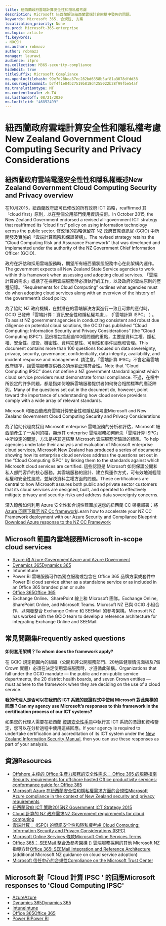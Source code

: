 ```yaml
---
title: 紐西蘭政府雲端計算安全性和隱私權考慮
description: Microsoft 紐西蘭解決紐西蘭雲端計算架構中發佈的問題。
keywords: Microsoft 365, 合規性, 方案
localization_priority: None
ms.prod: Microsoft-365-enterprise
ms.topic: article
f1.keywords:
- NOCSH
ms.author: robmazz
author: robmazz
manager: laurawi
audience: itpro
ms.collection: M365-security-compliance
hideEdit: true
titleSuffix: Microsoft Compliance
ms.openlocfilehash: 99e7d28bea37ec282bd6358b5af81a3078dfdd38
ms.sourcegitcommit: b7f4f1e04b27519b818d4255022b28f99fbe54af
ms.translationtype: MT
ms.contentlocale: zh-TW
ms.lasthandoff: 08/21/2020
ms.locfileid: "46852499"
---
```

# <a name="new-zealand-government-cloud-computing-security-and-privacy-considerations"></a><span data-ttu-id="9e9e3-104">紐西蘭政府雲端計算安全性和隱私權考慮</span><span class="sxs-lookup"><span data-stu-id="9e9e3-104">New Zealand Government Cloud Computing Security and Privacy Considerations</span></span>

## <a name="new-zealand-government-cloud-computing-security-and-privacy-overview"></a><span data-ttu-id="9e9e3-105">紐西蘭政府雲端電腦安全性性和隱私權概述</span><span class="sxs-lookup"><span data-stu-id="9e9e3-105">New Zealand Government Cloud Computing Security and Privacy overview</span></span>

<span data-ttu-id="9e9e3-106">在10月2015，紐西蘭政府認可已修改的所有政府 ICT 策略，reaffirmed 其「cloud first」原則，以在整個公用部門使用資訊技術。</span><span class="sxs-lookup"><span data-stu-id="9e9e3-106">In October 2015, the New Zealand Government endorsed a revised all-government ICT strategy that reaffirmed its “cloud first” policy on using information technology across the public sector.</span></span> <span data-ttu-id="9e9e3-107">修改後的策略保留在 NZ 政府首席資訊官 (GCIO) 中所開發及實施的「雲端計算風險和保證架構」。</span><span class="sxs-lookup"><span data-stu-id="9e9e3-107">The revised strategy retains the “Cloud Computing Risk and Assurance Framework” that was developed and implemented under the authority of the NZ Government Chief Information Officer (GCIO).</span></span>

<span data-ttu-id="9e9e3-108">政府在評估和採用雲端服務時，期望所有紐西蘭狀態服務中心在此架構內運作。</span><span class="sxs-lookup"><span data-stu-id="9e9e3-108">The government expects all New Zealand State Service agencies to work within this framework when assessing and adopting cloud services.</span></span> <span data-ttu-id="9e9e3-109">「雲端計算的需求」概括了在採用雲端服務時必須執行的工作，以及政府的雲端原則的歷程記錄。</span><span class="sxs-lookup"><span data-stu-id="9e9e3-109">“Requirements for Cloud Computing” outlines what agencies must do when adopting cloud services along with an overview of the history of the government’s cloud policy.</span></span>

<span data-ttu-id="9e9e3-110">為了協助 NZ 政府機構，在對潛在的雲端解決方案進行一致且可靠的應付時，GCIO 已發佈「雲端計算：資訊安全性和隱私權考慮」， (「雲端計算 ISPC」 ) 。</span><span class="sxs-lookup"><span data-stu-id="9e9e3-110">To assist NZ government agencies in conducting consistent and robust due diligence on potential cloud solutions, the GCIO has published “Cloud Computing: Information Security and Privacy Considerations” (the “Cloud Computing ISPC”).</span></span> <span data-ttu-id="9e9e3-111">這份檔包含超過100個問題的重點，主要是資料主權、隱私權、安全性、控管、機密性、資料完整性、可用性和事件回應和管理。</span><span class="sxs-lookup"><span data-stu-id="9e9e3-111">This document contains more than 100 questions focused on data sovereignty, privacy, security, governance, confidentiality, data integrity, availability, and incident response and management.</span></span> <span data-ttu-id="9e9e3-112">請注意，「雲端計算 IPSC」不會定義雲端政府標準，讓雲端服務提供者必須示範正規符合性。</span><span class="sxs-lookup"><span data-stu-id="9e9e3-112">Note that “Cloud Computing IPSC” does not define a NZ government standard against which cloud service providers must demonstrate formal compliance.</span></span> <span data-ttu-id="9e9e3-113">不過，在檔中所設定的許多問題，都是指如何瞭解雲端服務提供者如何符合相關標準的廣泛陣列。</span><span class="sxs-lookup"><span data-stu-id="9e9e3-113">Many of the questions set out in the document do, however, point toward the importance of understanding how cloud service providers comply with a wide array of relevant standards.</span></span>

<span data-ttu-id="9e9e3-114">Microsoft 和紐西蘭政府雲端計算安全性和隱私權考慮</span><span class="sxs-lookup"><span data-stu-id="9e9e3-114">Microsoft and New Zealand Government Cloud Computing Security and Privacy Considerations</span></span>

<span data-ttu-id="9e9e3-115">為了協助代理商採用 Microsoft enterprise 雲端服務的分析和評估，Microsoft 紐西蘭產生了一系列的檔，顯示其 enterprise 雲端服務如何解決「雲端計算 ISPC」中所設定的問題，方法是將其連結至 Microsoft 雲端服務所驗證的標準。</span><span class="sxs-lookup"><span data-stu-id="9e9e3-115">To help agencies undertake their analysis and evaluation of Microsoft enterprise cloud services, Microsoft New Zealand has produced a series of documents showing how its enterprise cloud services address the questions set out in the “Cloud Computing ISPC” by linking them to the standards against which Microsoft cloud services are certified.</span></span> <span data-ttu-id="9e9e3-116">這些認證是 Microsoft 如何保證公開和私人部門客戶的核心服務，其雲端服務的設計、建立與運作方式，可有效地減輕隱私權和安全性風險，並解決資料主權方面的問題。</span><span class="sxs-lookup"><span data-stu-id="9e9e3-116">These certifications are central to how Microsoft assures both public and private sector customers that its cloud services are designed, built, and operated to effectively mitigate privacy and security risks and address data sovereignty concerns.</span></span>

<span data-ttu-id="9e9e3-117">深入瞭解如何利用 Azure 安全性和合規性藍圖加速您的紐西蘭 CC 架構部署：將 [Azure 回應下載至 NZ Cc framework](https://gallery.technet.microsoft.com/Response-to-GCIO-Cloud-e117bbb9)</span><span class="sxs-lookup"><span data-stu-id="9e9e3-117">Learn how to accelerate your NZ CC Framework deployment with our Azure Security and Compliance Blueprint: [Download Azure response to the NZ CC Framework](https://gallery.technet.microsoft.com/Response-to-GCIO-Cloud-e117bbb9)</span></span>

## <a name="microsoft-in-scope-cloud-services"></a><span data-ttu-id="9e9e3-118">Microsoft 範圍內雲端服務</span><span class="sxs-lookup"><span data-stu-id="9e9e3-118">Microsoft in-scope cloud services</span></span>

- [<span data-ttu-id="9e9e3-119">Azure 和 Azure Government</span><span class="sxs-lookup"><span data-stu-id="9e9e3-119">Azure and Azure Government</span></span>](https://aka.ms/AzureCompliance)
- [<span data-ttu-id="9e9e3-120">Dynamics 365</span><span class="sxs-lookup"><span data-stu-id="9e9e3-120">Dynamics 365</span></span>](https://aka.ms/d365-compliance-list)
- <span data-ttu-id="9e9e3-121">Intune</span><span class="sxs-lookup"><span data-stu-id="9e9e3-121">Intune</span></span>
- <span data-ttu-id="9e9e3-122">Power BI 雲端服務可作為獨立服務或包含在 Office 365 品牌方案或套件中</span><span class="sxs-lookup"><span data-stu-id="9e9e3-122">Power BI cloud service either as a standalone service or as included in an Office 365 branded plan or suite</span></span>
- [<span data-ttu-id="9e9e3-123">Office 365</span><span class="sxs-lookup"><span data-stu-id="9e9e3-123">Office 365</span></span>](https://go.microsoft.com/fwlink/p/?LinkID=2077751)
- <span data-ttu-id="9e9e3-124">Exchange Online、SharePoint 線上和 Microsoft 團隊。</span><span class="sxs-lookup"><span data-stu-id="9e9e3-124">Exchange Online, SharePoint Online, and Microsoft Teams.</span></span> <span data-ttu-id="9e9e3-125">Microsoft NZ 已與 GCIO 小組合作，以開發整合 Exchange Online 和 SEEMail 的參考架構。</span><span class="sxs-lookup"><span data-stu-id="9e9e3-125">Microsoft NZ has worked with the GCIO team to develop a reference architecture for integrating Exchange Online and SEEMail.</span></span>

## <a name="frequently-asked-questions"></a><span data-ttu-id="9e9e3-126">常見問題集</span><span class="sxs-lookup"><span data-stu-id="9e9e3-126">Frequently asked questions</span></span>

<span data-ttu-id="9e9e3-127">**如何套用架構？**</span><span class="sxs-lookup"><span data-stu-id="9e9e3-127">**To whom does the framework apply?**</span></span>

<span data-ttu-id="9e9e3-128">在 GCIO 規定範圍內的組織（公開和非公開服務部門、20地區健康情況面板及7個 Crown 實體）必須在決定使用雲端服務時，才遵循此架構。</span><span class="sxs-lookup"><span data-stu-id="9e9e3-128">Organizations that fall under the GCIO mandate — the public and non-public service departments, the 20 district health boards, and seven Crown entities — must adhere to the framework when they are deciding on the use of a cloud service.</span></span>

<span data-ttu-id="9e9e3-129">**我的代理人是否可以在我們的 ICT 系統的認證程式中使用 Microsoft 對此架構的回應？**</span><span class="sxs-lookup"><span data-stu-id="9e9e3-129">**Can my agency use Microsoft’s responses to this framework in the certification process of our ICT systems?**</span></span>

<span data-ttu-id="9e9e3-130">如果您的代理人需要在紐西蘭 [資訊安全性手冊](https://go.microsoft.com/fwlink/p/?linkid=2099496)中執行其 ICT 系統的憑證和資格鑒定，您可以在分析過程中使用這些回應。</span><span class="sxs-lookup"><span data-stu-id="9e9e3-130">If your agency is required to undertake certification and accreditation of its ICT system under the [New Zealand Information Security Manual](https://go.microsoft.com/fwlink/p/?linkid=2099496), then you can use these responses as part of your analysis.</span></span>

## <a name="resources"></a><span data-ttu-id="9e9e3-131">資源</span><span class="sxs-lookup"><span data-stu-id="9e9e3-131">Resources</span></span>

- [<span data-ttu-id="9e9e3-132">Offshore 主控的 Office 生產力服務的安全性需求： Office 365 的規範指南</span><span class="sxs-lookup"><span data-stu-id="9e9e3-132">Security requirements for offshore hosted Office productivity services: conformance guide for Office 365</span></span>](https://aka.ms/o365-gcio-conformance-guidance)
- [<span data-ttu-id="9e9e3-133">Microsoft Azure 在紐西蘭安全性和隱私權需求方面的合規性</span><span class="sxs-lookup"><span data-stu-id="9e9e3-133">Microsoft Azure compliance in the context of New Zealand security and privacy requirements</span></span>](https://aka.ms/azurecompliancenewzealand)
- [<span data-ttu-id="9e9e3-134">紐西蘭政府 ICT 策略2015</span><span class="sxs-lookup"><span data-stu-id="9e9e3-134">NZ Government ICT Strategy 2015</span></span>](https://www.ict.govt.nz/strategy-and-action-plan/strategy/)
- [<span data-ttu-id="9e9e3-135">Cloud 計算的 NZ 政府需求</span><span class="sxs-lookup"><span data-stu-id="9e9e3-135">NZ Government requirements for cloud computing</span></span>](https://aka.ms/NZ-Cloud-Requirements)
- [<span data-ttu-id="9e9e3-136">雲端計算： (ISPC) 的資訊安全性和隱私權考慮 </span><span class="sxs-lookup"><span data-stu-id="9e9e3-136">Cloud Computing: Information Security and Privacy Considerations (ISPC)</span></span>](https://www.digital.govt.nz/standards-and-guidance/technology-and-architecture/cloud-services/)
- [<span data-ttu-id="9e9e3-137">Microsoft Online Services 條款</span><span class="sxs-lookup"><span data-stu-id="9e9e3-137">Microsoft Online Services Terms</span></span>](https://aka.ms/Online-Services-Terms)
- <span data-ttu-id="9e9e3-138">[Office 365： SEEMail 整合及參考架構](https://download.microsoft.com/download/8/5/9/859CDCEE-D293-47D8-9B6A-670B108B48E1/Microsoft_Office_365_white_paper_EN_US.pdf) () 雲端服務採用的其他 Microsoft NZ 指導方針</span><span class="sxs-lookup"><span data-stu-id="9e9e3-138">[Office 365: SEEMail Integration and Reference Architecture](https://download.microsoft.com/download/8/5/9/859CDCEE-D293-47D8-9B6A-670B108B48E1/Microsoft_Office_365_white_paper_EN_US.pdf) (additional Microsoft NZ guidance on cloud service adoption)</span></span>
- [<span data-ttu-id="9e9e3-139">Microsoft 信任中心的合規性</span><span class="sxs-lookup"><span data-stu-id="9e9e3-139">Compliance on the Microsoft Trust Center</span></span>](https://www.microsoft.com/trust-center/compliance/compliance-overview)

## <a name="microsoft-responses-to-cloud-computing-ipsc"></a><span data-ttu-id="9e9e3-140">Microsoft 對「Cloud 計算 IPSC ' 的回應</span><span class="sxs-lookup"><span data-stu-id="9e9e3-140">Microsoft responses to 'Cloud Computing IPSC'</span></span>

- [<span data-ttu-id="9e9e3-141">Azure</span><span class="sxs-lookup"><span data-stu-id="9e9e3-141">Azure</span></span>](https://aka.ms/Azure-NZ-response)
- [<span data-ttu-id="9e9e3-142">Dynamics 365</span><span class="sxs-lookup"><span data-stu-id="9e9e3-142">Dynamics 365</span></span>](https://aka.ms/d365-nz-response)
- [<span data-ttu-id="9e9e3-143">Intune</span><span class="sxs-lookup"><span data-stu-id="9e9e3-143">Intune</span></span>](https://aka.ms/Intune-NZ-response)
- [<span data-ttu-id="9e9e3-144">Office 365</span><span class="sxs-lookup"><span data-stu-id="9e9e3-144">Office 365</span></span>](https://aka.ms/O365-NZ-Response)
- [<span data-ttu-id="9e9e3-145">Power BI</span><span class="sxs-lookup"><span data-stu-id="9e9e3-145">Power BI</span></span>](https://download.microsoft.com/download/5/1/7/51726B9B-2E76-49C4-9D4F-A36BF025CB93/Response-to-GCIO-105-questions-Power-BI.pdf)
